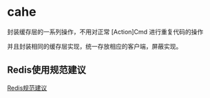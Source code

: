 # cahe

封装缓存层的一系列操作，不用对正常 [Action]Cmd 进行重复代码的操作

并且封装相同的缓存层实现，统一存放相应的客户端，屏蔽实现。

## Redis使用规范建议

[Redis规范建议](https://www.cnblogs.com/winson-317/p/12684874.html)